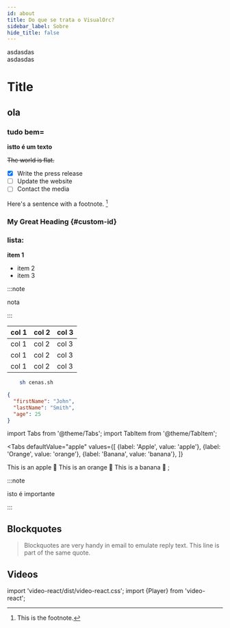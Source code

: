 ```yaml
---
id: about
title: Do que se trata o VisualOrc?
sidebar_label: Sobre
hide_title: false
---
```


asdasdas  
asdasdas


# Title
## ola
### tudo bem=
**istto é um texto**

~~The world is flat.~~

- [x] Write the press release
- [ ] Update the website
- [ ] Contact the media 

Here's a sentence with a footnote. [^1]

[^1]: This is the footnote. 

### My Great Heading {#custom-id}

### lista:

**item 1**
* item 2
* item 3

:::note
  
nota

:::

| col 1 | col 2 | col 3
| - | - | - |
| col 1 | col 2 | col 3
| col 1 | col 2 | col 3
| col 1 | col 2 | col 3

```sh
    sh cenas.sh
```

```json
{
  "firstName": "John",
  "lastName": "Smith",
  "age": 25
}
```

import Tabs from '@theme/Tabs';
import TabItem from '@theme/TabItem';

<Tabs
  defaultValue="apple"
  values={[
    {label: 'Apple', value: 'apple'},
    {label: 'Orange', value: 'orange'},
    {label: 'Banana', value: 'banana'},
  ]}
  >
  <TabItem value="apple">This is an apple 🍎</TabItem>
  <TabItem value="orange">This is an orange 🍊</TabItem>
  <TabItem value="banana">This is a banana 🍌</TabItem>
</Tabs>;



:::note

isto é importante

:::

## Blockquotes

> Blockquotes are very handy in email to emulate reply text. This line is part of the same quote.


## Videos
import 'video-react/dist/video-react.css';
import {Player} from 'video-react';

<Player
  playsInline
  poster="/img/visualorc.svg"
  src="https://media.w3.org/2010/05/sintel/trailer_hd.mp4"
/>
